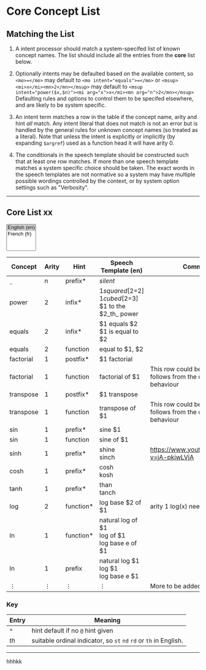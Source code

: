 # Core Concept List


## Matching the List

1. A intent processor should match a system-specifed list of known concept names.
The list should include all the entries from the **core** list below.

2. Optionally intents may be defaulted based on the available content, so `<mo>=</mo>` may default to
`<mo intent="equals">=</mo>` or `<msup><mi>x</mi><mn>2</mn></msup>` may default to
`<msup intent="power($x,$n)"><mi arg="x">x</mi><mn arg="n">2</mn></msup>`
Defaulting rules and options to control them to be specifed elsewhere, and are likely to be system specific.

3. An intent term matches a row in the table if the concept name,
arity and hint _all_ match.  Any intent literal that does not match is
not an error but is handled by the general rules for unknown concept
names (so treated as a literal). Note that unless the intent is
explicitly or implicitly (by expanding `$argref`) used as a function
head it will have arity 0.

4. The conditionals in the speech template should be constructed such that at least one row matches.
If more than one speech template matches a system specific choice should be taken.
The exact words in the speech templates are not normative so a system may have multiple possible wordings
controlled by the context, or by system option settings such as "Verbosity".

----

## Core List xx


<select id="LangSelect" multiple>
  <option value="4" selected>English (en)</option>
  <option value="5">French (fr)</option>
</select>

<style id="langcss">
  tr > *:nth-child(5) {display:none}
</style>


| Concept   | Arity | Hint      | Speech Template (en)        |                                  Speech Template (fr)                 | Comments     |
| ----      | ----  | ----      | ----                                  | ----                                 | ----         |
| `_`       | n     | prefix*    | _silent_        |     _silent_            |              |
| <span id="power">power</span>     | 2     | infix*    | $1 squared [$2=2] <br> $1 cubed [$2=3] <br> $1 to the $2_th_ power         |     $1 squared [$2=2] <br> $1 cubed [$2=3] <br> $1 to the $2_th_ power..             |              |
| <span id="equals">equals</span>    | 2     | infix*    | $1 equals $2  <br>   $1 is equal to $2        |               $1 equals $2  <br>   $1 is equal to $2..                      |              |
| equals    | 2     | function  | equal to $1, $2       |                equal to $1, $2                      |              |
| <span id="factorial">factorial</span> | 1     | postfix*  | $1 factorial                |           $1 factorial                          |              |
| factorial | 1     | function  | factorial of $1          |             factorial of $1                      | This row could be deleted, as it follows from the default behaviour |
| <span id="transpose">transpose</span>  | 1     | postfix*  | $1 transpose          |                 $1 transpose                          |              |
| transpose  | 1     | function  | transpose of $1               |         transpose of $1                       | This row could be deleted, as it follows from the default behaviour |
| <span id="sin">sin</span>       | 1     | prefix*   | sine $1         |                      sine $1                              |              |
| sin       | 1     | function  | sine of $1           |                 sine of $1                           |              |
| sinh      | 1     | prefix*   | shine <br> sinch      |                shine <br> sinch                     | <https://www.youtube.com/watch?v=jA-pkiwLVjA> |
| cosh      | 1     | prefix*   | cosh <br> kosh        |             cosh <br> kosh                    | |
| tanh      | 1     | prefix*   | than <br> tanch       |            than <br> tanch                   | |
| <span id="log">log</span>       | 2     | function* | log base $2 of $1         |              log base $2 of $1                      |  arity 1 log(x)  needs no rule here |
| <span id="ln">ln</span>        | 1     | function* | natural log of $1 <br> log of $1  <br>  log base e of $1        |            natural log of $1 <br> log of $1  <br>  log base e of $1                   |  |
| ln        | 1     | prefix    | natural log $1  <br> log $1 <br> log base e $1           |         natural log $1  <br> log $1 <br> log base e $1                   |  |
| ⋮          | ⋮     | ⋮          | ⋮                                   |   ⋮                                     | More to be added |



### Key

| Entry | Meaning |
| ---- | ---- |
| `*` | hint default if no `@` hint given |
| _th_  | suitable ordinal indicator, so `st`  `nd` `rd` or `th` in English. |

----


hhhkk

<script>
      var LangSelect = document.getElementById('LangSelect');
      var LangCss = document.getElementById('langcss');
      LangSelect.onchange = (event) => {
	 LangCss.textContent='';
     for (var i=0, iLen=LangSelect.options.length; i<iLen; i++) {
    opt = LangSelect.options[i];
    if (opt.selected) {
    } else {
	//LangCss.textContent= LangCss.textContent + "tr > *:nth-child(" + opt.value + ") {display:none}";
    }
     }
 }
</script>

